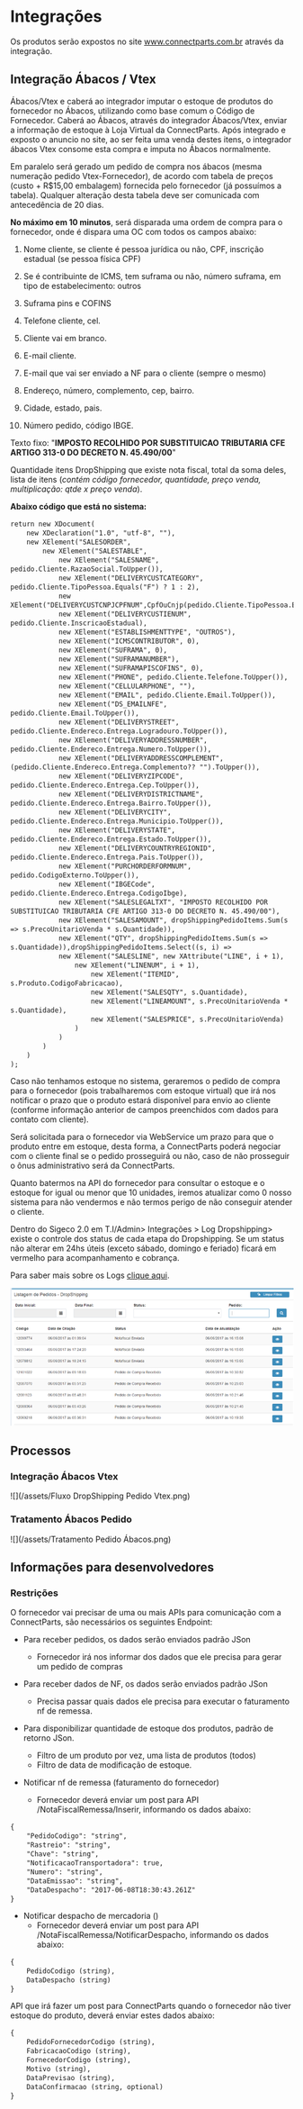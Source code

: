# Integrações

Os produtos serão expostos no site www.connectparts.com.br através da integração.

## Integração Ábacos / Vtex

Ábacos/Vtex e caberá ao integrador imputar o estoque de produtos do fornecedor no Ábacos, utilizando como base comum o Código de Fornecedor. Caberá ao Ábacos, através do integrador Ábacos/Vtex, enviar a informação de estoque à Loja Virtual da ConnectParts. Após integrado e exposto o anuncio no site, ao ser feita uma venda destes itens, o integrador ábacos Vtex consome esta compra e imputa no Ábacos normalmente.

Em paralelo será gerado um pedido de compra nos ábacos \(mesma numeração pedido Vtex-Fornecedor\), de acordo com tabela de preços \(custo + R$15,00 embalagem\) fornecida pelo fornecedor \(já possuímos a tabela\). Qualquer alteração desta tabela deve ser comunicada com antecedência de 20 dias.

**No máximo em 10 minutos**, será disparada uma ordem de compra para o fornecedor, onde é dispara uma OC com todos os campos abaixo:

1. Nome cliente, se cliente é pessoa jurídica ou não, CPF, inscrição estadual \(se pessoa física CPF\)

2. Se é contribuinte de ICMS, tem suframa ou não, número suframa, em tipo de estabelecimento: outros

3. Suframa pins e COFINS

4. Telefone cliente, cel.  

5. Cliente vai em branco.

6. E-mail cliente.

7. E-mail que vai ser enviado a NF para o cliente \(sempre o mesmo\)

8. Endereço, número, complemento, cep, bairro.

9. Cidade, estado, pais.

10. Número pedido, código IBGE.

Texto fixo:  "**IMPOSTO RECOLHIDO POR SUBSTITUICAO TRIBUTARIA CFE ARTIGO 313-0 DO DECRETO N. 45.490/00**"

Quantidade itens DropShipping que existe nota fiscal, total da soma deles, lista de itens \(_contém código fornecedor, quantidade, preço venda, multiplicação: qtde x preço venda_\).

**Abaixo código que está no sistema:**

```
return new XDocument(
	new XDeclaration("1.0", "utf-8", ""),
	new XElement("SALESORDER",
		new XElement("SALESTABLE",
			new XElement("SALESNAME", pedido.Cliente.RazaoSocial.ToUpper()),
			new XElement("DELIVERYCUSTCATEGORY", pedido.Cliente.TipoPessoa.Equals("F") ? 1 : 2),
			new XElement("DELIVERYCUSTCNPJCPFNUM",CpfOuCnjp(pedido.Cliente.TipoPessoa.Equals("F"),pedido.Cliente.Documento)),
			new XElement("DELIVERYCUSTIENUM", pedido.Cliente.InscricaoEstadual),
			new XElement("ESTABLISHMENTTYPE", "OUTROS"),
			new XElement("ICMSCONTRIBUTOR", 0),
			new XElement("SUFRAMA", 0),
			new XElement("SUFRAMANUMBER"),
			new XElement("SUFRAMAPISCOFINS", 0),
			new XElement("PHONE", pedido.Cliente.Telefone.ToUpper()),
			new XElement("CELLULARPHONE", ""),
			new XElement("EMAIL", pedido.Cliente.Email.ToUpper()),
			new XElement("DS_EMAILNFE", pedido.Cliente.Email.ToUpper()),
			new XElement("DELIVERYSTREET", pedido.Cliente.Endereco.Entrega.Logradouro.ToUpper()),
			new XElement("DELIVERYADDRESSNUMBER", pedido.Cliente.Endereco.Entrega.Numero.ToUpper()),
			new XElement("DELIVERYADDRESSCOMPLEMENT", (pedido.Cliente.Endereco.Entrega.Complemento?? "").ToUpper()),
			new XElement("DELIVERYZIPCODE", pedido.Cliente.Endereco.Entrega.Cep.ToUpper()),
			new XElement("DELIVERYDISTRICTNAME", pedido.Cliente.Endereco.Entrega.Bairro.ToUpper()),
			new XElement("DELIVERYCITY", pedido.Cliente.Endereco.Entrega.Municipio.ToUpper()),
			new XElement("DELIVERYSTATE", pedido.Cliente.Endereco.Entrega.Estado.ToUpper()),
			new XElement("DELIVERYCOUNTRYREGIONID", pedido.Cliente.Endereco.Entrega.Pais.ToUpper()),
			new XElement("PURCHORDERFORMNUM", pedido.CodigoExterno.ToUpper()),
			new XElement("IBGECode", pedido.Cliente.Endereco.Entrega.CodigoIbge),
			new XElement("SALESLEGALTXT", "IMPOSTO RECOLHIDO POR SUBSTITUICAO TRIBUTARIA CFE ARTIGO 313-0 DO DECRETO N. 45.490/00"),
			new XElement("SALESAMOUNT", dropShippingPedidoItems.Sum(s => s.PrecoUnitarioVenda * s.Quantidade)),
			new XElement("QTY", dropShippingPedidoItems.Sum(s => s.Quantidade)),dropShippingPedidoItems.Select((s, i) =>
			new XElement("SALESLINE", new XAttribute("LINE", i + 1),
				new XElement("LINENUM", i + 1),
					new XElement("ITEMID", s.Produto.CodigoFabricacao),
					new XElement("SALESQTY", s.Quantidade),
					new XElement("LINEAMOUNT", s.PrecoUnitarioVenda * s.Quantidade),
					new XElement("SALESPRICE", s.PrecoUnitarioVenda)
				)
			)
		)
	)
);

```

Caso não tenhamos estoque no sistema, geraremos o pedido de compra para o fornecedor (pois trabalharemos com estoque virtual) que irá nos notificar o prazo que o produto estará disponível para envio ao cliente (conforme informação anterior de campos preenchidos com dados para contato com cliente).

Será solicitada para o fornecedor via WebService um prazo para que o produto entre em estoque, desta forma, a ConnectParts poderá negociar com o cliente final se o pedido prosseguirá ou não, caso de não prosseguir o ônus administrativo será da ConnectParts.

Quanto batermos na API do fornecedor para consultar o estoque e o estoque for igual ou menor que 10 unidades, iremos atualizar como 0 nosso sistema para não vendermos e não termos perigo de não conseguir atender o cliente.

Dentro do Sigeco 2.0 em T.I/Admin> Integrações > Log Dropshipping> existe o controle dos status de cada etapa do Dropshipping.
Se um status não alterar em 24hs úteis (exceto sábado, domingo e feriado) ficará em vermelho para acompanhamento e cobrança. 

Para saber mais sobre os Logs [clique aqui](/chapter1/logs.md).

![](/assets/atendimentoPedidos09.png)

## Processos

### Integração Ábacos Vtex

![](/assets/Fluxo DropShipping Pedido Vtex.png)

### Tratamento Ábacos Pedido
![](/assets/Tratamento Pedido Ábacos.png)


## Informações para desenvolvedores

### Restrições

O fornecedor vai precisar de uma ou mais APIs para comunicação com a ConnectParts, são necessários os seguintes Endpoint:

* Para receber pedidos, os dados serão enviados padrão JSon
	* Fornecedor irá nos informar dos dados que ele precisa para gerar um pedido de compras
 
* Para receber dados de NF, os dados serão enviados padrão JSon
	* Precisa passar quais dados ele precisa para executar o faturamento nf de remessa.

* Para disponibilizar quantidade de estoque dos produtos, padrão de retorno JSon.
	* Filtro de um produto por vez, uma lista de produtos (todos)
	* Filtro de data de modificação de estoque. 

* Notificar nf de remessa (faturamento do fornecedor)
	* Fornecedor deverá enviar um post para API /NotaFiscalRemessa/Inserir, informando os dados abaixo:



```
{
	"PedidoCodigo": "string",
  	"Rastreio": "string",
  	"Chave": "string",
  	"NotificacaoTransportadora": true,
  	"Numero": "string",
  	"DataEmissao": "string",
  	"DataDespacho": "2017-06-08T18:30:43.261Z"
} 
```



* Notificar despacho de mercadoria ()
	* Fornecedor deverá enviar um post para API /NotaFiscalRemessa/NotificarDespacho, informando os dados abaixo:



```
{
	PedidoCodigo (string),
	DataDespacho (string)
} 
```



API que irá fazer um post para ConnectParts quando o fornecedor não tiver estoque do produto, deverá enviar estes dados abaixo:


```
{
	PedidoFornecedorCodigo (string),
	FabricacaoCodigo (string),
	FornecedorCodigo (string),
	Motivo (string),
	DataPrevisao (string),
	DataConfirmacao (string, optional)
}
```






